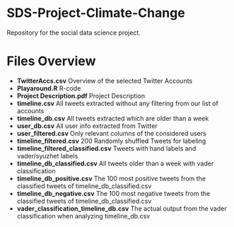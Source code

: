 # SDS-Project-Climate-Change
Repository for the social data science project.

# Files Overview
- **TwitterAccs.csv**			Overview of the selected Twitter Accounts
- **Playaround.R**        R-code
- **Project Description.pdf** Project Description
- **timeline.csv** All tweets extracted without any filtering from our list of accounts
- **timeline_db.csv** All tweets extracted which are older than a week
- **user_db.csv** All user info extracted from Twitter
- **user_filtered.csv** Only relevant columns of the considered users
- **timeline_filtered.csv** 200 Randomly shuffled Tweets for labeling
- **timeline_filtered_classified.csv** Tweets with hand labels and vader/syuzhet labels
- **timeline_db_classified.csv** All tweets older than a week with vader classification
- **timeline_db_positive.csv** The 100 most positive tweets from the classified tweets of timeline_db_classified.csv
- **timeline_db_negative.csv** The 100 most negative tweets from the classified tweets of timeline_db_classified.csv
- **vader_classification_timeline_db.csv** The actual output from the vader classification when analyzing timeline_db.csv

